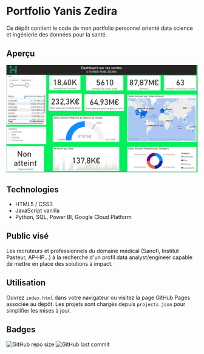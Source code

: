 # Portfolio Yanis Zedira

Ce dépôt contient le code de mon portfolio personnel orienté data science et ingénierie des données pour la santé.

## Aperçu

![Aperçu du site](power_portfolio.png)

## Technologies

- HTML5 / CSS3
- JavaScript vanilla
- Python, SQL, Power BI, Google Cloud Platform

## Public visé

Les recruteurs et professionnels du domaine médical (Sanofi, Institut Pasteur, AP‑HP...) à la recherche d'un profil data analyst/engineer capable de mettre en place des solutions à impact.

## Utilisation

Ouvrez `index.html` dans votre navigateur ou visitez la page GitHub Pages associée au dépôt. Les projets sont chargés depuis `projects.json` pour simplifier les mises à jour.

## Badges

![GitHub repo size](https://img.shields.io/github/repo-size/YanisZedira/YanisZedira.github.io?style=for-the-badge)
![GitHub last commit](https://img.shields.io/github/last-commit/YanisZedira/YanisZedira.github.io?style=for-the-badge)

